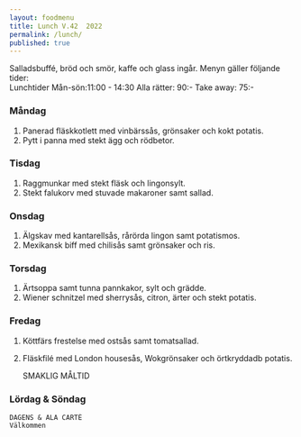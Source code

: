 ```yaml
---
layout: foodmenu
title: Lunch V.42  2022
permalink: /lunch/
published: true
---
```

Salladsbuffé, bröd och smör, kaffe och glass ingår.
Menyn gäller följande tider:  
Lunchtider  Mån-sön:11:00 - 14:30
Alla rätter: 90:- Take away: 75:-
                                
### Måndag
1. Panerad fläskkotlett med vinbärssås, grönsaker och kokt potatis.
2. Pytt i panna med stekt ägg och rödbetor.

### Tisdag
1. Raggmunkar med stekt fläsk och lingonsylt.
2. Stekt falukorv med stuvade makaroner samt sallad.

### Onsdag
1. Älgskav med kantarellsås, rårörda lingon samt potatismos.
2. Mexikansk biff med chilisås samt grönsaker och ris.

### Torsdag
1. Ärtsoppa samt tunna pannkakor, sylt och grädde. 
2. Wiener schnitzel med sherrysås, citron, ärter och stekt potatis.

### Fredag  
1. Köttfärs frestelse med ostsås samt tomatsallad.
2. Fläskfilé med London housesås, Wokgrönsaker och örtkryddadb potatis.
 

     SMAKLIG MÅLTID
  
  ### Lördag & Söndag 
    DAGENS & ALA CARTÈ
    Välkommen
    
       
    

   
    
   
     
